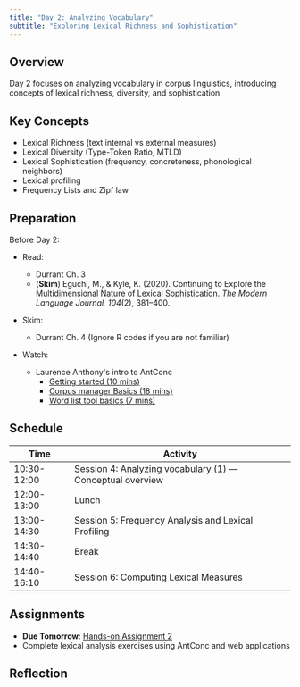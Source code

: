 ```yaml
---
title: "Day 2: Analyzing Vocabulary"
subtitle: "Exploring Lexical Richness and Sophistication"
---
```


## Overview

Day 2 focuses on analyzing vocabulary in corpus linguistics, introducing concepts of lexical richness, diversity, and sophistication.

## Key Concepts

- Lexical Richness (text internal vs external measures)
- Lexical Diversity (Type-Token Ratio, MTLD)
- Lexical Sophistication (frequency, concreteness, phonological neighbors)
- Lexical profiling
- Frequency Lists and Zipf law

## Preparation

Before Day 2:

- Read:
    - Durrant Ch. 3
    - (**Skim**) Eguchi, M., & Kyle, K. (2020). Continuing to Explore the Multidimensional Nature of Lexical Sophistication. _The Modern Language Journal, 104_(2), 381–400.
- Skim:
    - Durrant Ch. 4 (Ignore R codes if you are not familiar)

- Watch:
    - Laurence Anthony's intro to AntConc
        - [Getting started (10 mins)](https://youtu.be/_GSlwIO5QZE?feature=shared)
        - [Corpus manager Basics (18 mins)](https://youtu.be/yDSa1rp8Bqs?feature=shared)
        <!-- - [KWIC tool basics](https://youtu.be/2tW2c5zf4oQ?feature=shared) -->
        - [Word list tool basics (7 mins)](https://youtu.be/MSl4WjM9Mw4?feature=shared)


## Schedule

| Time | Activity |
|------|----------|
| 10:30-12:00 | Session 4: Analyzing vocabulary (1) — Conceptual overview |
| 12:00-13:00 | Lunch |
| 13:00-14:30 | Session 5: Frequency Analysis and Lexical Profiling |
| 14:30-14:40 | Break |
| 14:40-16:10 | Session 6: Computing Lexical Measures |


## Assignments

- **Due Tomorrow**: [Hands-on Assignment 2](../../assignments/hands-on-2/)
- Complete lexical analysis exercises using AntConc and web applications


## Reflection


<!-- 
<iframe src="session1-intro/slides/slides.html" width="100%" height="600px" frameborder="0"></iframe>

[View slides in fullscreen](session1-intro/slides/slides.html){target="_blank"} -->

